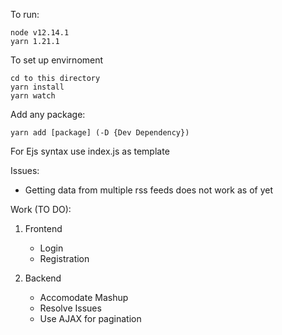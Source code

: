 To run:
```
node v12.14.1
yarn 1.21.1
```

To set up envirnoment
```
cd to this directory
yarn install
yarn watch
```

Add any package:
```
yarn add [package] (-D {Dev Dependency})
```

For Ejs syntax use index.js as template

Issues:

* Getting data from multiple rss feeds does not work as of yet

Work (TO DO):

1. Frontend
    * Login
    * Registration

2. Backend
    * Accomodate Mashup
    * Resolve Issues
    * Use AJAX for pagination